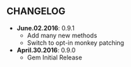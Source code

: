 CHANGELOG
---------

- **June.02.2016**: 0.9.1
  - Add many new methods
  - Switch to opt-in monkey patching
- **April.30.2016**: 0.9.0
  - Gem Initial Release
